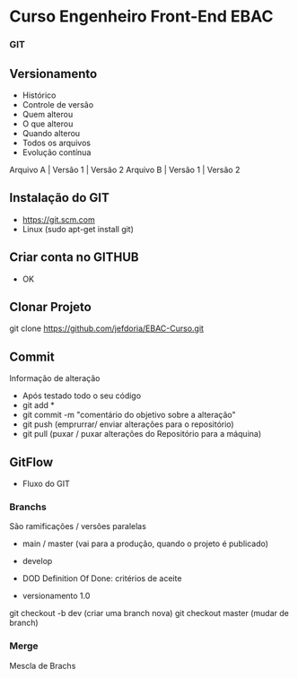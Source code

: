 # Curso Engenheiro Front-End EBAC
### GIT

## Versionamento
 - Histórico
 - Controle de versão
 - Quem alterou
 - O que alterou
 - Quando alterou
 - Todos os arquivos
 - Evolução contínua

 Arquivo A | Versão 1 | Versão 2
 Arquivo B | Versão 1 | Versão 2


 ## Instalação do GIT
 - https://git.scm.com
 - Linux (sudo apt-get install git)


 ## Criar conta no GITHUB
  - OK


## Clonar Projeto
 git clone https://github.com/jefdoria/EBAC-Curso.git 

## Commit
   Informação de alteração
  - Após testado todo o seu código
  - git add *
  - git commit -m "comentário do objetivo sobre a alteração"
  - git push (emprurrar/ enviar alterações para o repositório)
  - git pull (puxar / puxar alterações do Repositório para a máquina)

## GitFlow
 - Fluxo do GIT

### Branchs
São ramificações / versões paralelas

- main / master (vai para  a produção, quando o projeto é publicado)
- develop
-  DOD Definition Of Done: critérios de aceite 

- versionamento 1.0

git checkout -b dev (criar uma branch nova)
git checkout master (mudar de branch)


### Merge
Mescla de Brachs


 
